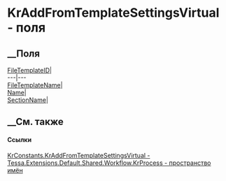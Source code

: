 # KrAddFromTemplateSettingsVirtual - поля
##  __Поля
[FileTemplateID](F_Tessa_Extensions_Default_Shared_Workflow_KrProcess_KrConstants_KrAddFromTemplateSettingsVirtual_FileTemplateID.htm)|  
---|---  
[FileTemplateName](F_Tessa_Extensions_Default_Shared_Workflow_KrProcess_KrConstants_KrAddFromTemplateSettingsVirtual_FileTemplateName.htm)|  
[Name](F_Tessa_Extensions_Default_Shared_Workflow_KrProcess_KrConstants_KrAddFromTemplateSettingsVirtual_Name.htm)|  
[SectionName](F_Tessa_Extensions_Default_Shared_Workflow_KrProcess_KrConstants_KrAddFromTemplateSettingsVirtual_SectionName.htm)|  
## __См. также
#### Ссылки
[KrConstants.KrAddFromTemplateSettingsVirtual -
](T_Tessa_Extensions_Default_Shared_Workflow_KrProcess_KrConstants_KrAddFromTemplateSettingsVirtual.htm)
[Tessa.Extensions.Default.Shared.Workflow.KrProcess - пространство
имён](N_Tessa_Extensions_Default_Shared_Workflow_KrProcess.htm)
